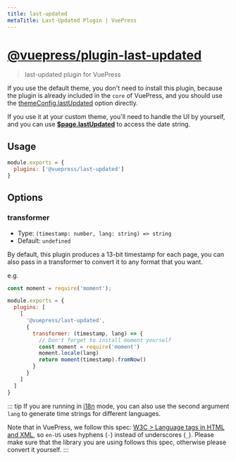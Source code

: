```yaml
---
title: last-updated
metaTitle: Last-Updated Plugin | VuePress
---
```


# [@vuepress/plugin-last-updated](https://github.com/scottywalters/vuepress/tree/master/packages/@vuepress/plugin-last-updated)

> last-updated plugin for VuePress

If you use the default theme, you don't need to install this plugin, because the plugin is already included in the `core` of VuePress, and you should use the [themeConfig.lastUpdated](../../theme/default-theme-config.md#last-updated) option directly.

If you use it at your custom theme, you'll need to handle the UI by yourself, and you can use __[$page.lastUpdated](../../guide/global-computed.md#page)__ to access the date string.

## Usage

```js
module.exports = {
  plugins: ['@vuepress/last-updated']
}
```

## Options

### transformer

- Type: `(timestamp: number, lang: string) => string`
- Default: `undefined`

By default, this plugin produces a 13-bit timestamp for each page, you can also pass in a transformer to convert it to any format that you want.

e.g.

``` javascript
const moment = require('moment');

module.exports = {
  plugins: [
    [
      '@vuepress/last-updated',
      {
        transformer: (timestamp, lang) => {
          // Don't forget to install moment yourself
          const moment = require('moment')
          moment.locale(lang)
          return moment(timestamp).fromNow()
        }
      }
    ]
  ]
}
```

::: tip
If you are running in [i18n](../../guide/i18n.md) mode, you can also use the second argument `lang` to generate time strings for different languages.

Note that in VuePress, we follow this spec: [W3C > Language tags in HTML and XML](https://en.wikipedia.org/wiki/Language_localisation), so `en-US` uses hyphens (`-`) instead of underscores (`_`). Please make sure that the library you are using follows this spec, otherwise please convert it yourself.
:::
